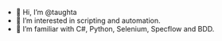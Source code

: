 - 👋 Hi, I’m @taughta
- 👀 I’m interested in scripting and automation.
- 🌱 I’m familiar with C#, Python, Selenium, Specflow and BDD.
